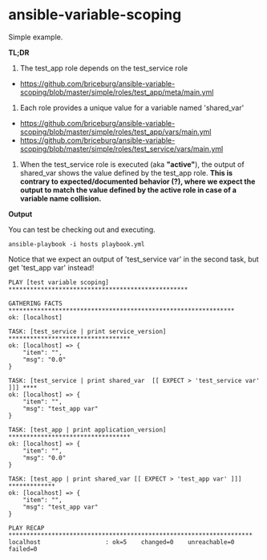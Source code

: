 ansible-variable-scoping
========================

Simple example.

**TL;DR**

1. The test_app role depends on the test_service role
  * https://github.com/briceburg/ansible-variable-scoping/blob/master/simple/roles/test_app/meta/main.yml

1. Each role provides a unique value for a variable named 'shared_var'
  * https://github.com/briceburg/ansible-variable-scoping/blob/master/simple/roles/test_app/vars/main.yml
  * https://github.com/briceburg/ansible-variable-scoping/blob/master/simple/roles/test_service/vars/main.yml

1. When the test_service role is executed (aka **"active"**), the output of shared_var shows the value defined by the test_app role. **This is contrary to expected/documented behavior (?), where we expect the output to match the value defined by the active role in case of a variable name collision.** 


**Output**

You can test be checking out and executing.

```
ansible-playbook -i hosts playbook.yml
```

Notice that we expect an output of 'test_service var' in the second task, but get 'test_app var' instead!


```
PLAY [test variable scoping] ************************************************** 

GATHERING FACTS *************************************************************** 
ok: [localhost]

TASK: [test_service | print service_version] ********************************** 
ok: [localhost] => {
    "item": "", 
    "msg": "0.0"
}

TASK: [test_service | print shared_var  [[ EXPECT > 'test_service var' ]]] **** 
ok: [localhost] => {
    "item": "", 
    "msg": "test_app var"
}

TASK: [test_app | print application_version] ********************************** 
ok: [localhost] => {
    "item": "", 
    "msg": "0.0"
}

TASK: [test_app | print shared_var [[ EXPECT > 'test_app var' ]]] ************* 
ok: [localhost] => {
    "item": "", 
    "msg": "test_app var"
}

PLAY RECAP ******************************************************************** 
localhost                  : ok=5    changed=0    unreachable=0    failed=0  
```
